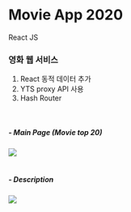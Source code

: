 # Movie App 2020

React JS

### 영화 웹 서비스
1. React 동적 데이터 추가
2. YTS proxy API 사용
3. Hash Router

<br/>

##### - Main Page (Movie top 20)

<kbd>
<img src="https://user-images.githubusercontent.com/43735576/85997136-1ae55100-ba44-11ea-9c89-91ee2e8f4922.png" />
</kbd>
<br /><br />

##### - Description

<kbd>
<img src="https://user-images.githubusercontent.com/43735576/85997790-ecb44100-ba44-11ea-8022-4bee06a00e65.png width="90%" />
</kbd>
